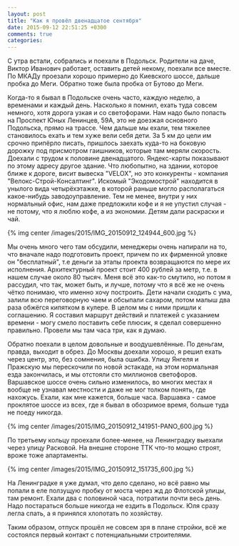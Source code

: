 ```yaml
---
layout: post
title: "Как я провёл двенадцатое сентября"
date: 2015-09-12 22:51:25 +0300
comments: true
categories: 
---
```

С утра встали, собрались и поехали в Подольск. Родители на даче, Виктор Иванович работает, оставить детей некому, поехали все вместе. По МКАДу проезали хорошо примерно до Киевского шоссе, дальше пробка до Меги. Обратно тоже была пробка от Бутово до Меги. 

Когда-то я бывал в Подольске очень часто, каждую неделю, а временами и каждый день. Насколько я помнил, ехать туда совсем немного, хотя дорога узкая и со светофорами. Нам надо было попасть на Проспект Юных Ленинцев, 59А, это не доезжая основного Подольска, прямо на трассе. Чем дальше мы ехали, тем тяжелее становилось ехать и тем хуже вели себя дети. За 5 км до цели им срочно припёрло писать, пришлось заехать куда-то на боковую дорожку под присмотром гаишников, которые там меряли скорость. Доехали с трудом к половине двенадцатого. Яндекс-карты показывают по этому адресу другое здание. Что любопытно, на здании, которое ближе к дороге, висит вывеска "VELOX", но это конкуренты - компания "Велокс-Строй-Консалтинг". Искомый "Экодомострой" находится в унылого вида четырёхэтажке, в которой раньше могло располагаться какое-нибудь заводоуправление. Тем не менее, внутри у них нормальный офис, нам даже предложили кофе и я не упустил случая - не потому, что я люблю кофе, а из экономии. Детям дали раскраски и чай.

{% img center /images/2015/IMG_20150912_124944_600.jpg %}

Мы очень много чего там обсудили, менеджеры очень напирали на то, что вначале надо подготовить проект, причем по их фирменной уловке он "бесплатный", т.е деньги за этапы проекта возвращаются по мере их исполнения. Архитектурный проект стоит 400 рублей за метр, т.е. в нашем случае около 80 тысяч. Меня всё это как-то смутило, но потом я рассудил, что так, может быть, и лучше, потому что я всё же не очень чётко понимаю, что именно хочу построить. Дети начали сходить с ума, залили всю переговорную чаем и обсыпали сахаром, потом малыш два раза обжёгся кипятком в кулере. В целом мы с ними пришли к соглашению. Я составил маршрут действий и платежей с указанием времени - могу смело поставить себе плюсик, я сделал совершенно правильно. Провели мы там часа три, как я думаю.

Обратно поехали в целом довольные и воодушевлённые. По деньгам, правда, выходит в обрез. До Москвы доехали хорошо, я решил ехать через центр, это, без сомнения, была ошибка. Улицу Янгеля и Пражскую мы перескочили по новой эстакаде, на этом нормальная езда закончилась, и мы отстояли сто миллионов светофоров. Варшавское шоссе очень сильно изменилось, во многих местах я вообще не узнавал местности и даже не мог толком понять, где нахожусь. Ехали, как мне кажется, больше часа. Варшавка - самое проклятое шоссе из всех, где я бывал в обозримое время, больше туда не поеду никогда.

{% img center /images/2015/IMG_20150912_141951-PANO_600.jpg %}

По третьему кольцу проехали более-менее, на Ленинградку выехали через улицу Расковой. На внешне стороне ТТК что-то мощно строят, вроже тоже апартаменты.

{% img center /images/2015/IMG_20150912_151735_600.jpg %}

На Ленинградке я уже думал, что дело сделано, но всё равно мы попали в еле ползущую пробку от моста через жд до Флотской улицы, там ремонт. Ехали два с половиной часа, потратили почти весь день. Надо постараться больше никогда не ездить в Подольск. Юля сразу легла спать, а я принялся хлопотать по хозяйству.

Таким образом, отпуск прошёл не совсем зря в плане стройки, всё же состоялся первый контакт с потенциальными строителями.




